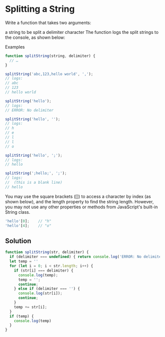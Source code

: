 # Splitting a String
Write a function that takes two arguments:

a string to be split
a delimiter character
The function logs the split strings to the console, as shown below:

Examples
```js
function splitString(string, delimiter) {
  // …
}

splitString('abc,123,hello world', ',');
// logs:
// abc
// 123
// hello world

splitString('hello');
// logs:
// ERROR: No delimiter

splitString('hello', '');
// logs:
// h
// e
// l
// l
// o

splitString('hello', ';');
// logs:
// hello

splitString(';hello;', ';');
// logs:
//  (this is a blank line)
// hello
```
You may use the square brackets ([]) to access a character by index (as shown below), and the length property to find the string length. However, you may not use any other properties or methods from JavaScript's built-in String class.
```js
'hello'[0];    // "h"
'hello'[4];    // "o"
```

## Solution
```js
function splitString(str, delimiter) {
  if (delimiter === undefined) { return console.log('ERROR: No delimiter')}
  let temp = ''
  for (let i = 0; i < str.length; i++) {
    if (str[i] === delimiter) {
      console.log(temp);
      temp = '';
      continue;
    } else if (delimiter === '') {
      console.log(str[i]);
      continue;
    }
    temp += str[i];
  }
  if (temp) {
    console.log(temp)
  }
}
```
